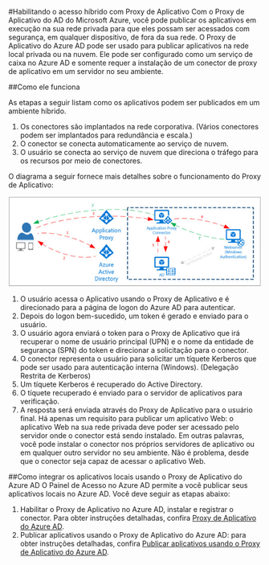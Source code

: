 <properties
	pageTitle="Habilitando o acesso híbrido com Proxy de Aplicativo| Microsoft Azure"
	description="Habilite o acesso a aplicativos em execução na sua rede privada de fora da sua rede pelo Active Directory do Azure."
	services="active-directory"
	documentationCenter=""
	authors="femila"
	manager="stevenpo"
	editor=""/>

<tags
	ms.service="active-directory"
	ms.workload="identity"
	ms.tgt_pltfrm="na"
	ms.devlang="na"
	ms.topic="article"
	ms.date="10/06/2015"
	ms.author="femila"/>

#Habilitando o acesso híbrido com Proxy de Aplicativo
Com o Proxy de Aplicativo do AD do Microsoft Azure, você pode publicar os aplicativos em execução na sua rede privada para que eles possam ser acessados com segurança, em qualquer dispositivo, de fora da sua rede. O Proxy de Aplicativo do Azure AD pode ser usado para publicar aplicativos na rede local privada ou na nuvem. Ele pode ser configurado como um serviço de caixa no Azure AD e somente requer a instalação de um conector de proxy de aplicativo em um servidor no seu ambiente.

##Como ele funciona

As etapas a seguir listam como os aplicativos podem ser publicados em um ambiente híbrido.
 
1.	Os conectores são implantados na rede corporativa. (Vários conectores podem ser implantados para redundância e escala.)
2.	O conector se conecta automaticamente ao serviço de nuvem.
3.	O usuário se conecta ao serviço de nuvem que direciona o tráfego para os recursos por meio de conectores.

O diagrama a seguir fornece mais detalhes sobre o funcionamento do Proxy de Aplicativo:

 ![Como funciona o Proxy de Aplicativo do AzureAD](./media/active-directory-appssoaccess-whatis/azureappproxxy.png)

 
1.	O usuário acessa o Aplicativo usando o Proxy de Aplicativo e é direcionado para a página de logon do Azure AD para autenticar.
2.	Depois do logon bem-sucedido, um token é gerado e enviado para o usuário.
3.	O usuário agora enviará o token para o Proxy de Aplicativo que irá recuperar o nome de usuário principal (UPN) e o nome da entidade de segurança (SPN) do token e direcionar a solicitação para o conector.
4.	O conector representa o usuário para solicitar um tíquete Kerberos que pode ser usado para autenticação interna (Windows). (Delegação Restrita de Kerberos)
5.	 Um tíquete Kerberos é recuperado do Active Directory.
6.	O tíquete recuperado é enviado para o servidor de aplicativos para verificação.
7.	 A resposta será enviada através do Proxy de Aplicativo para o usuário final. Há apenas um requisito para publicar um aplicativo Web: o aplicativo Web na sua rede privada deve poder ser acessado pelo servidor onde o conector está sendo instalado. Em outras palavras, você pode instalar o conector nos próprios servidores de aplicativo ou em qualquer outro servidor no seu ambiente. Não é problema, desde que o conector seja capaz de acessar o aplicativo Web.

##Como integrar os aplicativos locais usando o Proxy de Aplicativo do Azure AD
O Painel de Acesso no Azure AD permite a você publicar seus aplicativos locais no Azure AD. Você deve seguir as etapas abaixo:

1. Habilitar o Proxy de Aplicativo no Azure AD, instalar e registrar o conector. Para obter instruções detalhadas, confira [Proxy de Aplicativo do Azure AD](active-directory-application-proxy-enable/#step-1-enable-application-proxy-in-azure-ad.md).
2. Publicar aplicativos usando o Proxy de Aplicativo do Azure AD: para obter instruções detalhadas, confira [Publicar aplicativos usando o Proxy de Aplicativo do Azure AD](active-directory-application-proxy-publish.md).

<!---HONumber=Oct15_HO2-->